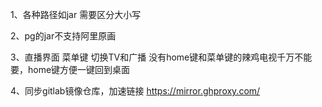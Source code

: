 1、各种路径如jar 需要区分大小写

2、pg的jar不支持阿里原画

3、直播界面 菜单键 切换TV和广播 没有home键和菜单键的辣鸡电视千万不能要，home键方便一键回到桌面

4、同步gitlab镜像仓库，加速链接 https://mirror.ghproxy.com/
